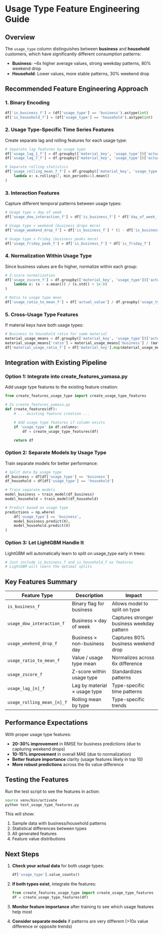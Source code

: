 # Usage Type Feature Engineering Guide

## Overview
The `usage_type` column distinguishes between **business** and **household** customers, which have significantly different consumption patterns:
- **Business**: ~6x higher average values, strong weekday patterns, 80% weekend drop
- **Household**: Lower values, more stable patterns, 30% weekend drop

## Recommended Feature Engineering Approach

### 1. **Binary Encoding**
```python
df['is_business_f'] = (df['usage_type'] == 'business').astype(int)
df['is_household_f'] = (df['usage_type'] == 'household').astype(int)
```

### 2. **Usage Type-Specific Time Series Features**
Create separate lag and rolling features for each usage type:
```python
# Separate lag features by usage type
df['usage_lag_1_f'] = df.groupby(['material_key', 'usage_type'])['actual_value'].shift(1)
df['usage_lag_7_f'] = df.groupby(['material_key', 'usage_type'])['actual_value'].shift(7)

# Separate rolling statistics
df['usage_rolling_mean_7_f'] = df.groupby(['material_key', 'usage_type'])['actual_value'].transform(
    lambda x: x.rolling(7, min_periods=1).mean()
)
```

### 3. **Interaction Features**
Capture different temporal patterns between usage types:
```python
# Usage type × day of week
df['usage_dow_interaction_f'] = df['is_business_f'] * df['day_of_week_f']

# Usage type × weekend (business drops more)
df['usage_weekend_drop_f'] = df['is_business_f'] * (1 - df['is_business_day_f'])

# Usage type × Friday (business peaks more)
df['usage_friday_peak_f'] = df['is_business_f'] * df['is_friday_f']
```

### 4. **Normalization Within Usage Type**
Since business values are 6x higher, normalize within each group:
```python
# Z-score normalization
df['usage_zscore_f'] = df.groupby(['material_key', 'usage_type'])['actual_value'].transform(
    lambda x: (x - x.mean()) / (x.std() + 1e-8)
)

# Ratio to usage type mean
df['usage_ratio_to_mean_f'] = df['actual_value'] / df.groupby('usage_type')['actual_value'].transform('mean')
```

### 5. **Cross-Usage Type Features**
If material keys have both usage types:
```python
# Business to household ratio for same material
material_usage_means = df.groupby(['material_key', 'usage_type'])['actual_value'].mean().unstack()
material_usage_means['ratio'] = material_usage_means['business'] / (material_usage_means['household'] + 1e-8)
df['material_usage_ratio_f'] = df['material_key'].map(material_usage_means['ratio'])
```

## Integration with Existing Pipeline

### Option 1: Integrate into create_features_yamasa.py
Add usage type features to the existing feature creation:
```python
from create_features_usage_type import create_usage_type_features

# In create_features_yamasa.py
def create_features(df):
    # ... existing feature creation ...

    # Add usage type features if column exists
    if 'usage_type' in df.columns:
        df = create_usage_type_features(df)

    return df
```

### Option 2: Separate Models by Usage Type
Train separate models for better performance:
```python
# Split data by usage type
df_business = df[df['usage_type'] == 'business']
df_household = df[df['usage_type'] == 'household']

# Train separate models
model_business = train_model(df_business)
model_household = train_model(df_household)

# Predict based on usage type
predictions = np.where(
    df['usage_type'] == 'business',
    model_business.predict(X),
    model_household.predict(X)
)
```

### Option 3: Let LightGBM Handle It
LightGBM will automatically learn to split on usage_type early in trees:
```python
# Just include is_business_f and is_household_f as features
# LightGBM will learn the optimal splits
```

## Key Features Summary

| Feature Type | Description | Impact |
|-------------|-------------|---------|
| `is_business_f` | Binary flag for business | Allows model to split on type |
| `usage_dow_interaction_f` | Business × day of week | Captures stronger business weekday pattern |
| `usage_weekend_drop_f` | Business × non-business day | Captures 80% business weekend drop |
| `usage_ratio_to_mean_f` | Value / usage type mean | Normalizes across 6x difference |
| `usage_zscore_f` | Z-score within usage type | Standardizes patterns |
| `usage_lag_[n]_f` | Lag by material × usage type | Type-specific time patterns |
| `usage_rolling_mean_[n]_f` | Rolling mean by type | Type-specific trends |

## Performance Expectations

With proper usage type features:
- **20-30% improvement** in RMSE for business predictions (due to capturing weekend drops)
- **10-15% improvement** in overall MAE (due to normalization)
- **Better feature importance** clarity (usage features likely in top 10)
- **More robust predictions** across the 6x value difference

## Testing the Features

Run the test script to see the features in action:
```bash
source venv/bin/activate
python test_usage_type_features.py
```

This will show:
1. Sample data with business/household patterns
2. Statistical differences between types
3. All generated features
4. Feature value distributions

## Next Steps

1. **Check your actual data** for both usage types:
   ```python
   df['usage_type'].value_counts()
   ```

2. **If both types exist**, integrate the features:
   ```python
   from create_features_usage_type import create_usage_type_features
   df = create_usage_type_features(df)
   ```

3. **Monitor feature importance** after training to see which usage features help most

4. **Consider separate models** if patterns are very different (>10x value difference or opposite trends)
